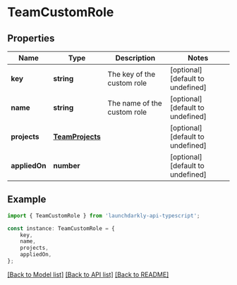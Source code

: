 # TeamCustomRole


## Properties

Name | Type | Description | Notes
------------ | ------------- | ------------- | -------------
**key** | **string** | The key of the custom role | [optional] [default to undefined]
**name** | **string** | The name of the custom role | [optional] [default to undefined]
**projects** | [**TeamProjects**](TeamProjects.md) |  | [optional] [default to undefined]
**appliedOn** | **number** |  | [optional] [default to undefined]

## Example

```typescript
import { TeamCustomRole } from 'launchdarkly-api-typescript';

const instance: TeamCustomRole = {
    key,
    name,
    projects,
    appliedOn,
};
```

[[Back to Model list]](../README.md#documentation-for-models) [[Back to API list]](../README.md#documentation-for-api-endpoints) [[Back to README]](../README.md)
